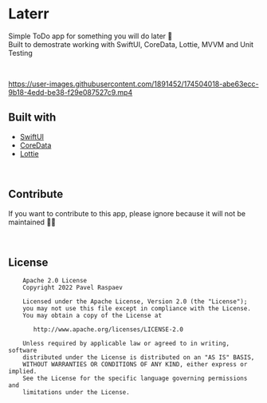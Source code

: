# Laterr
Simple ToDo app for something you will do later 🤭  
Built to demostrate working with SwiftUI, CoreData, Lottie, MVVM and Unit Testing

<br />

https://user-images.githubusercontent.com/1891452/174504018-abe63ecc-9b18-4edd-be38-f29e087527c9.mp4

## Built with
- [SwiftUI](https://developer.apple.com/documentation/swiftui/)
- [CoreData](https://developer.apple.com/documentation/coredata)
- [Lottie](https://github.com/airbnb/lottie-ios)

<br />

## Contribute
If you want to contribute to this app, please ignore because it will not be maintained 🤌🏻 

<br />

## License
```
    Apache 2.0 License
    Copyright 2022 Pavel Raspaev

    Licensed under the Apache License, Version 2.0 (the "License");
    you may not use this file except in compliance with the License.
    You may obtain a copy of the License at

       http://www.apache.org/licenses/LICENSE-2.0

    Unless required by applicable law or agreed to in writing, software
    distributed under the License is distributed on an "AS IS" BASIS,
    WITHOUT WARRANTIES OR CONDITIONS OF ANY KIND, either express or implied.
    See the License for the specific language governing permissions and
    limitations under the License.

```

